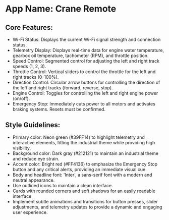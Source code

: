 # **App Name**: Crane Remote

## Core Features:

- Wi-Fi Status: Displays the current Wi-Fi signal strength and connection status.
- Telemetry Display: Displays real-time data for engine water temperature, gearbox oil temperature, tachometer (RPM), and throttle position.
- Speed Control: Segmented control for adjusting the left and right track speeds (1, 2, 3).
- Throttle Control: Vertical sliders to control the throttle for the left and right tracks (0-100%).
- Direction Control: Circular arrow buttons for controlling the direction of the left and right tracks (forward, reverse, stop).
- Engine Control: Toggles for controlling the left and right engine power (on/off).
- Emergency Stop: Immediately cuts power to all motors and activates braking systems. Resets must be confirmed.

## Style Guidelines:

- Primary color: Neon green (#39FF14) to highlight telemetry and interactive elements, fitting the industrial theme while providing high visibility.
- Background color: Dark gray (#212121) to maintain an industrial theme and reduce eye strain.
- Accent color: Bright red (#FF4136) to emphasize the Emergency Stop button and any critical alerts, providing an immediate visual cue.
- Body and headline font: 'Inter', a sans-serif font with a modern and neutral appearance.
- Use outlined icons to maintain a clean interface.
- Cards with rounded corners and soft shadows for an easily readable interface
- Implement subtle animations and transitions for button presses, slider adjustments, and telemetry updates to provide a dynamic and engaging user experience.